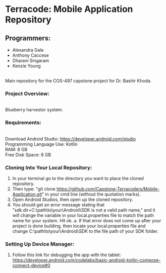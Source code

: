 # Terracode: Mobile Application Repository
## Programmers:
 * Alexandra Gale 
 * Anthony Caccese 
* Dharani Singaram 
 * Kenzie Young 

<br>Main repository for the COS-497 capstone project for Dr. Bashir Khoda.

### Project Overview: 
<br> Blueberry harvestor system.

### Requirements:
<br>Download Android Studio: https://developer.android.com/studio
<br>Programming Language Use: Kotlin
<br>RAM: 8 GB
<br>Free Disk Space: 8 GB 

### Cloning Into Your Local Repository:
1. In your terminal go to the directory you want to place the cloned repository.
2. Then type: "git clone https://github.com/Capstone-Terracoders/Mobile-Application.git" in your cmd line (without the quotation marks).
3. Open Android Studios, then open up the cloned repository.
4. You should get an error message stating that "sdk.dir=C\:\\path\\to\\your\\Android\\SDK is not a valid path name," and it will change the variable in your local.properties file to match the path name for your system. Hit ok.
  a. If that error does not come up after your project is done building, then locate your local.properties file and change C\:\\path\\to\\your\\Android\\SDK to the file path of your SDK folder.

### Setting Up Device Manager:
1. Follow this link for debugging the app with the tablet: https://developer.android.com/codelabs/basic-android-kotlin-compose-connect-device#0



